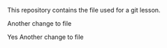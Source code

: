 This repository contains the file used for a git lesson.

Another change to file

Yes Another change to file
